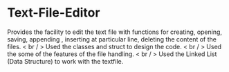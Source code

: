 # Text-File-Editor

Provides the facility to edit the text file with functions for creating, opening, saving, appending , inserting at particular line, deleting the content of the files.
< br / > 
Used the classes and struct to design the code.
< br / > 
Used the some of the features of the file handling.
< br / > 
Used the Linked List (Data Structure) to work with the textfile. 
